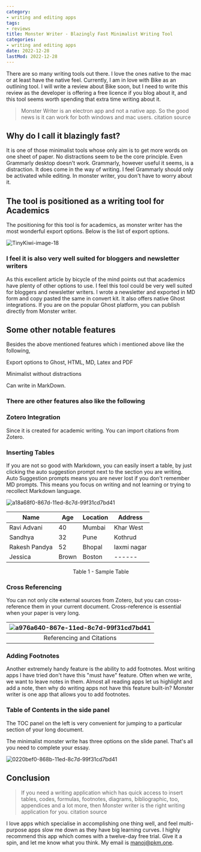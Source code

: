 ```yaml
---
category:
- writing and editing apps
tags:
- reviews
title: Monster Writer - Blazingly Fast Minimalist Writing Tool
categories:
- writing and editing apps
date: 2022-12-28
lastMod: 2022-12-28
---
```

There are so many writing tools out there. I love the ones native to the mac or at least have the native feel. Currently, I am in love with Bike as an outlining tool. I will write a review about Bike soon, but I need to write this review as the developer is offering a free licence if you blog about it, and this tool seems worth spending that extra time writing about it. 

> Monster Writer is an electron app and not a native app. So the good news is it can work for both windows and mac users. citation source

## Why do I call it blazingly fast?

It is one of those minimalist tools whose only aim is to get more words on one sheet of paper. No distractions seem to be the core principle. Even Grammarly desktop doesn't work. Grammarly, however useful it seems, is a distraction. It does come in the way of writing. I feel Grammarly should only be activated while editing. In monster writer, you don't have to worry about it.

## The tool is positioned as a writing tool for Academics 

The positioning for this tool is for academics, as monster writer has the most wonderful export options. Below is the list of export options.

![TinyKiwi-image-18](https://mataroa.blog/images/d6214e1b.png)


### I feel it is also very well suited for bloggers and newsletter writers

As this excellent article by bicycle of the mind points out that academics have plenty of other options to use. I feel this tool could be very well suited for bloggers and newsletter writers. I wrote a newsletter and exported in MD form and copy pasted the same in convert kit. It also offers native Ghost integrations. If you are on the popular Ghost platform, you can publish directly from Monster writer. 

## Some other notable features

Besides the above mentioned features which i mentioned above like the following, 

Export options to Ghost, HTML, MD, Latex and PDF

Minimalist without distractions

Can write in MarkDown.

### There are other features also like the following

### Zotero Integration

Since it is created for academic writing. You can import citations from Zotero. 

### Inserting Tables

If you are not so good with Markdown, you can easily insert a table, by just clicking the auto suggestion prompt next to the section you are writing. Auto Suggestion prompts means you are never lost if you don't remember MD prompts. This means you focus on writing and not learning or trying to recollect Markdown language. 

![a18a68f0-867d-11ed-8c7d-99f31cd7bd41](https://mataroa.blog/images/3a75d3e9.png)

| Name          | Age  | Location | Address           |
| ------------- | --------- | -------- | ----------------- |
| Ravi Advani   | 40        | Mumbai   | Khar West         |
| Sandhya  | 32        | Pune     | Kothrud           |
| Rakesh Pandya | 52        | Bhopal   | laxmi nagar  |
| Jessica       | Brown     | Boston   | ------            |
<p align = "center">Table 1 - Sample Table</p>

### Cross Referencing

You can not only cite external sources from Zotero, but you can cross-reference them in your current document. Cross-reference is essential when your paper is very long. 

| ![a976a640-867e-11ed-8c7d-99f31cd7bd41](https://mataroa.blog/images/16e58a61.png) |
|:--:|
| Referencing and Citations |

### Adding Footnotes

Another extremely handy feature is the ability to add footnotes. Most writing apps I have tried don't have this "must have" feature. Often when we write, we want to leave notes in them. Almost all reading apps let us highlight and add a note, then why do writing apps not have this feature built-in? Monster writer is one app that allows you to add footnotes.

### Table of Contents in the side panel

The TOC panel on the left is very convenient for jumping to a particular section of your long document. 

The minimalist monster write has three options on the slide panel. That's all you need to complete your essay.

![0220bef0-868b-11ed-8c7d-99f31cd7bd41](https://mataroa.blog/images/4514298e.png)

## Conclusion

> If you need a writing application which has quick access to insert tables, codes, formulas, footnotes, diagrams, bibliographic, too, appendices and a lot more, then Monster writer is the right writing application for you. citation source


I love apps which specialise in accomplishing one thing well, and feel multi-purpose apps slow me down as they have big learning curves. I highly recommend this app which comes with a twelve-day free trial. Give it a spin, and let me know what you think. My email is manoj@pkm.one.

